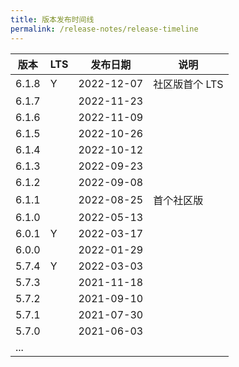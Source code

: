 ```yaml
---
title: 版本发布时间线
permalink: /release-notes/release-timeline
---
```


| 版本  | LTS | 发布日期   | 说明           |
| ----- | --- | ---------- | -------------- |
| 6.1.8 | Y   | 2022-12-07 | 社区版首个 LTS |
| 6.1.7 |     | 2022-11-23 |                |
| 6.1.6 |     | 2022-11-09 |                |
| 6.1.5 |     | 2022-10-26 |                |
| 6.1.4 |     | 2022-10-12 |                |
| 6.1.3 |     | 2022-09-23 |                |
| 6.1.2 |     | 2022-09-08 |                |
| 6.1.1 |     | 2022-08-25 | 首个社区版     |
| 6.1.0 |     | 2022-05-13 |                |
| 6.0.1 | Y   | 2022-03-17 |                |
| 6.0.0 |     | 2022-01-29 |                |
| 5.7.4 | Y   | 2022-03-03 |                |
| 5.7.3 |     | 2021-11-18 |                |
| 5.7.2 |     | 2021-09-10 |                |
| 5.7.1 |     | 2021-07-30 |                |
| 5.7.0 |     | 2021-06-03 |                |
| ...   |     |            |                |
